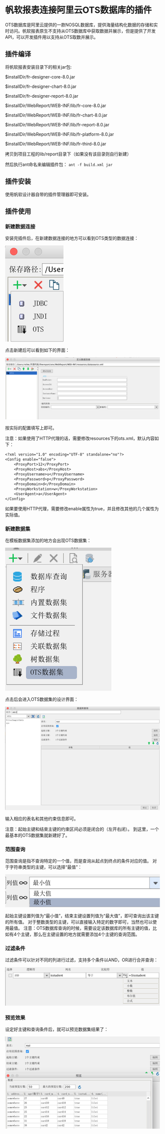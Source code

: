 # 帆软报表连接阿里云OTS数据库的插件
OTS数据库是阿里云提供的一款NOSQL数据库，提供海量结构化数据的存储和实时访问。帆软报表原生不支持从OTS数据库中获取数据并展示，但是提供了开发API，可以开发插件用以支持从OTS取数并展示。
## 插件编译
将帆软报表安装目录下的相关jar包:

$installDir/fr-designer-core-8.0.jar

$installDir/fr-designer-chart-8.0.jar

$installDir/fr-designer-report-8.0.jar

$installDir/WebReport/WEB-INF/lib/fr-core-8.0.jar

$installDir/WebReport/WEB-INF/lib/fr-chart-8.0.jar

$installDir/WebReport/WEB-INF/lib/fr-report-8.0.jar

$installDir/WebReport/WEB-INF/lib/fr-platform-8.0.jar

$installDir/WebReport/WEB-INF/lib/fr-third-8.0.jar

拷贝到项目工程的lib/report目录下（如果没有该目录则自行新建）

然后执行ant命名来编辑插件包：
`ant -f build.xml jar`

## 插件安装
使用帆软设计器自带的插件管理器即可安装。
## 插件使用
### 新建数据连接
安装完插件后，在新建数据连接的地方可以看到OTS类型的数据连接：

![1](screeshots/1.png)

点击新建后可以看到如下的界面：

![1](screeshots/2.png)

按实际的配置填写上即可。

注意：如果使用了HTTP代理的话，需要修改resources下的ots.xml，默认内容如下：

```lang=xml
<?xml version="1.0" encoding="UTF-8" standalone="no"?>
<Config enable="false">
    <ProxyPort>12</ProxyPort>
    <ProxyHost>abs</ProxyHost>
    <ProxyUsername>u</ProxyUsername>
    <ProxyPassword>p</ProxyPassword>
    <ProxyDomain>d</ProxyDomain>
    <ProxyWorkstation>w</ProxyWorkstation>
    <UserAgent>a</UserAgent>
</Config>
```
如果要使用HTTP代理，需要修改enable属性为true，并且修改其他的几个属性为实际值。
### 新建数据集
在模板数据集添加的地方会出现OTS数据集：

![1](screeshots/3.png)


点击后会进入OTS数据集的设计界面：

![1](screeshots/4.png)

输入相应的表名和其他约束信息即可。

注意：起始主键和结束主键的约束区间必须是闭合的（左开右闭）。
到这里，一个最基本的OTS数据集就新建好了。

### 范围查询
范围查询是指不查询特定的一个值，而是查询从起点到终点的条件对应的值。
对于字符串类型的主键，可以选择“最值”：

![1](screeshots/5.png)

起始主键设置列值为“最小值”，结束主键设置列值为“最大值”，即可查询出该主键的所有值。
对于整数类型的主键，可以直接输入特定的数字即可，当然也可以使用最值。
注意：OTS数据库查询的时候，需要设定该数据库的所有主键的值，比如有4个主键，那么在主键设置的地方就需要添加4个主键的查询范围。

### 过滤条件
过滤条件可以针对不同的列进行过滤，支持多个条件以AND，OR进行合并查询：

![1](screeshots/6.png)


### 预览效果
设定好主键和查询条件后，就可以预览数据集结果了：

![1](screeshots/7.png)
